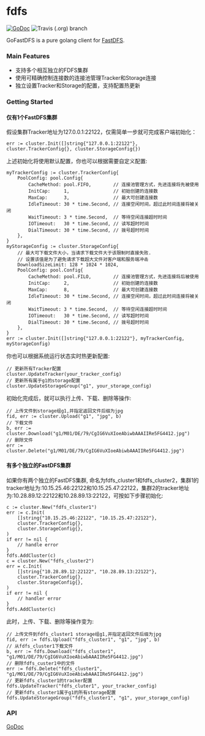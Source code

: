 # fdfs

[![GoDoc](https://godoc.org/github.com/etng/go-fastdfs?status.png)](https://godoc.org/github.com/etng/go-fastdfs)
![Travis (.org) branch](https://img.shields.io/travis/etng/go-fastdfs/master.svg)

GoFastDFS is a pure golang client for [FastDFS](https://github.com/happyfish100/fastdfs).

### Main Features

- 支持多个相互独立的FDFS集群
- 使用可精确控制连接数的连接池管理Tracker和Storage连接
- 独立设置Tracker和Storage的配置，支持配置热更新

### Getting Started

#### 仅有1个FastDFS集群

假设集群Tracker地址为127.0.0.1:22122，仅需简单一步就可完成客户端初始化：
```
err := cluster.Init([]string{"127.0.0.1:22122"}, cluster.TrackerConfig{}, cluster.StorageConfig{})
```
上述初始化将使用默认配置，你也可以根据需要自定义配置:
```
myTrackerConfig := cluster.TrackerConfig{
    PoolConfig: pool.Config{
        CacheMethod: pool.FIFO,        // 连接池管理方式，先进连接将先被使用
        InitCap:     1,                // 初始创建的连接数
        MaxCap:      3,                // 最大可创建连接数
        IdleTimeout: 30 * time.Second, // 连接空闲时间，超过此时间连接将被关闭
        WaitTimeout: 3 * time.Second,  // 等待空闲连接超时时间
        IOTimeout:   30 * time.Second, // 读写超时时间
        DialTimeout: 30 * time.Second, // 拨号超时时间
    },
}
myStorageConfig := cluster.StorageConfig{
    // 最大可下载文件大小，当请求下载文件大于该限制时直接失败.
    // 设置该值是为了避免请求下载超大文件对客户端和服务端冲击
    DownloadSizeLimit: 128 * 1024 * 1024,
    PoolConfig: pool.Config{
        CacheMethod: pool.FILO,        // 连接池管理方式，先进连接将后被使用
        InitCap:     2,                // 初始创建的连接数
        MaxCap:      8,                // 最大可创建连接数
        IdleTimeout: 30 * time.Second, // 连接空闲时间，超过此时间连接将被关闭
        WaitTimeout: 3 * time.Second,  // 等待空闲连接超时时间
        IOTimeout:   30 * time.Second, // 读写超时时间
        DialTimeout: 30 * time.Second, // 拨号超时时间
    },
}
err := cluster.Init([]string{"127.0.0.1:22122"}, myTrackerConfig, myStorageConfig)
```
你也可以根据系统运行状态实时热更新配置:
```
// 更新所有Tracker配置
cluster.UpdateTracker(your_tracker_config)
// 更新所有属于g1的storage配置
cluster.UpdateStorageGroup("g1", your_storage_config)
```
初始化完成后，就可以执行上传、下载、删除等操作:
```
// 上传文件到storage组g1,并指定返回文件后缀为jpg
fid, err := cluster.Upload("g1", "jpg", b)
// 下载文件
b, err := cluster.Download("g1/M01/DE/79/CgIG6VuXIoeAbiwbAAAIIRe5FG4412.jpg")
// 删除文件
err := cluster.Delete("g1/M01/DE/79/CgIG6VuXIoeAbiwbAAAIIRe5FG4412.jpg")
```

#### 有多个独立的FastDFS集群

如果你有两个独立的FastDFS集群, 命名为fdfs_cluster1和fdfs_cluster2，集群1的tracker地址为:10.15.25.46:22122和10.15.25.47:22122，集群2的tracker地址为:10.28.89.12:22122和10.28.89.13:22122，可按如下步骤初始化:
```
c := cluster.New("fdfs_cluster1")
err := c.Init(
    []string{"10.15.25.46:22122", "10.15.25.47:22122"},
    cluster.TrackerConfig{},
    cluster.StorageConfig{},
)
if err != nil {
    // handle error
}
fdfs.AddCluster(c)
c = cluster.New("fdfs_cluster2")
err = c.Init(
    []string{"10.28.89.12:22122", "10.28.89.13:22122"},
    cluster.TrackerConfig{},
    cluster.StorageConfig{},
)
if err != nil {
    // handler error
}
fdfs.AddCluster(c)
```
此时，上传、下载、删除等操作变为:
```
// 上传文件到fdfs_cluster1 storage组g1,并指定返回文件后缀为jpg
fid, err := fdfs.Upload("fdfs_cluster1", "g1", "jpg", b)
// 从fdfs_cluster1下载文件
b, err := fdfs.Download("fdfs_cluster1", "g1/M01/DE/79/CgIG6VuXIoeAbiwbAAAIIRe5FG4412.jpg")
// 删除fdfs_custer1中的文件
err := fdfs.Delete("fdfs_cluster1", "g1/M01/DE/79/CgIG6VuXIoeAbiwbAAAIIRe5FG4412.jpg")
// 更新fdfs_cluster1的tracker配置
fdfs.UpdateTracker("fdfs_cluter1", your_tracker_config)
// 更新fdfs_cluster1属于g1的所有storage配置
fdfs.UpdateStorageGroup("fdfs_cluster1", "g1", your_storage_config)
```
### API

[GoDoc](https://www.godoc.org/github.com/etng/go-fastdfs)